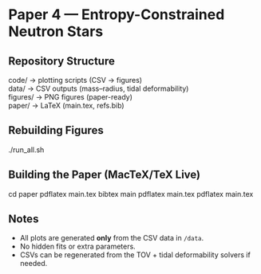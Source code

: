 # Paper 4 — Entropy-Constrained Neutron Stars

## Repository Structure
code/     -> plotting scripts (CSV -> figures)  
data/     -> CSV outputs (mass–radius, tidal deformability)  
figures/  -> PNG figures (paper-ready)  
paper/    -> LaTeX (main.tex, refs.bib)  

## Rebuilding Figures
./run_all.sh

## Building the Paper (MacTeX/TeX Live)
cd paper
pdflatex main.tex
bibtex main
pdflatex main.tex
pdflatex main.tex

## Notes
- All plots are generated **only** from the CSV data in `/data`.
- No hidden fits or extra parameters.
- CSVs can be regenerated from the TOV + tidal deformability solvers if needed.
